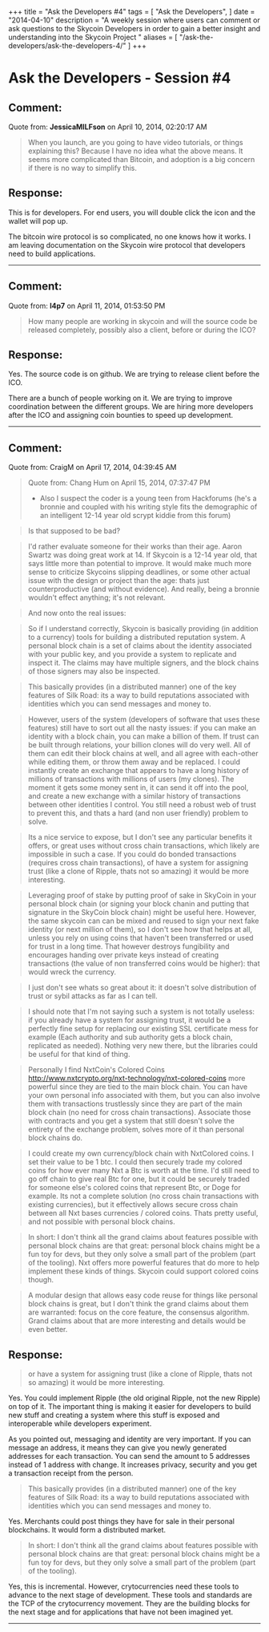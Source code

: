 +++
title = "Ask the Developers #4"
tags = [
    "Ask the Developers",
]
date = "2014-04-10"
description = "A weekly session where users can comment or ask questions to the Skycoin Developers in order to gain a better insight and understanding into the Skycoin Project "
aliases = [
	"/ask-the-developers/ask-the-developers-4/"
]
+++

# Ask the Developers - Session #4

## Comment:
Quote from: **JessicaMILFson** on April 10, 2014, 02:20:17 AM
>When you launch, are you going to have video tutorials, or things explaining this? Because I have no idea what the above means. It seems more complicated than Bitcoin, and adoption is a big concern if there is no way to simplify this.

## Response:

This is for developers.  For end users, you will double click the icon and the wallet will pop up.

The bitcoin wire protocol is so complicated, no one knows how it works. I am leaving documentation on the Skycoin wire protocol that developers need to build applications.

___

## Comment:

Quote from: **l4p7** on April 11, 2014, 01:53:50 PM
>How many people are working in skycoin and will the source code be released completely, possibly also a client, before or during the ICO?

## Response:

Yes. The source code is on github.  We are trying to release client before the ICO.

There are a bunch of people working on it. We are trying to improve coordination between the different groups. We are hiring more developers after the ICO and assigning coin bounties to speed up development.

---

## Comment:

Quote from: CraigM on April 17, 2014, 04:39:45 AM
>Quote from: Chang Hum on April 15, 2014, 07:37:47 PM
>- Also I suspect the coder is a young teen from Hackforums (he's a bronnie and coupled with his writing style fits the demographic of an intelligent 12-14 year old scrypt kiddie from this forum)

>Is that supposed to be bad?

>I'd rather evaluate someone for their works than their age. Aaron Swartz was doing great work at 14. If Skycoin is a 12-14 year old, that says little more than potential to improve. It would make much more sense to criticize Skycoins slipping deadlines, or some other actual issue with the design or project than the age: thats just counterproductive (and without evidence). And really, being a bronnie wouldn't effect anything; it's not relevant.

>And now onto the real issues:

>So if I understand correctly, Skycoin is basically providing (in addition to a currency) tools for building a distributed reputation system. A personal block chain is a set of claims about the identity associated with your public key, and you provide a system to replicate and inspect it. The claims may have multiple signers, and the block chains of those signers may also be inspected.

>This basically provides (in a distributed manner) one of the key features of Silk Road: its a way to build reputations associated with identities which you can send messages and money to.

>However, users of the system (developers of software that uses these features) still have to sort out all the nasty issues: if you can make an identity with a block chain, you can make a billion of them. If trust can be built through relations, your billion clones will do very well. All of them can edit their block chains at well, and all agree with each-other while editing them, or throw them away and be replaced. I could instantly create an exchange that appears to have a long history of millions of transactions with millions of users (my clones). The moment it gets some money sent in, it can send it off into the pool, and create a new exchange with a similar history of transactions between other identities I control. You still need a robust web of trust to prevent this, and thats a hard (and non user friendly) problem to solve.

>Its a nice service to expose, but I don't see any particular benefits it offers, or great uses without cross chain transactions, which likely are impossible in such a case. If you could do bonded transactions (requires cross chain transactions), of have a system for assigning trust (like a clone of Ripple, thats not so amazing) it would be more interesting.

>Leveraging proof of stake by putting proof of sake in SkyCoin in your personal block chain (or signing your block chanin and putting that signature in the SkyCoin block chain) might be useful here. However, the same skycoin can can be mixed and reused to sign your next fake identity (or next million of them), so I don't see how that helps at all, unless you rely on using coins that haven't been transferred or used for trust in a long time. That however destroys fungibility and encourages handing over private keys instead of creating transactions (the value of non transferred coins would be higher): that would wreck the currency.

>I just don't see whats so great about it: it doesn't solve distribution of trust or sybil attacks as far as I can tell.

>I should note that I'm not saying such a system is not totally useless: if you already have a system for assigning trust, it would be a perfectly fine setup for replacing our existing SSL certificate mess for example (Each authority and sub authority gets a block chain, replicated as needed). Nothing very new there, but the libraries could be useful for that kind of thing.

>Personally I find NxtCoin's Colored Coins http://www.nxtcrypto.org/nxt-technology/nxt-colored-coins more powerful since they are tied to the main block chain. You can have your own personal info associated with them, but you can also involve them with transactions trustlessly since they are part of the main block chain (no need for cross chain transactions). Associate those with contracts and you get a system that still doesn't solve the entirety of the exchange problem, solves more of it than personal block chains do.

>I could create my own currency/block chain with NxtColored coins. I set their value to be 1 btc. I could then securely trade my colored coins for how ever many Nxt a Btc is worth at the time. I'd still need to go off chain to give real Btc for one, but it could be securely traded for someone else's colored coins that represent Btc, or Doge for example. Its not a complete solution (no cross chain transactions with existing currencies), but it effectively allows secure cross chain between all Nxt bases currencies / colored coins. Thats pretty useful, and not possible with personal block chains.


>In short: I don't think all the grand claims about features possible with personal block chains are that great: personal block chains might be a fun toy for devs, but they only solve a small part of the problem (part of the tooling). Nxt offers more powerful features that do more to help implement these kinds of things. Skycoin could support colored coins though.

>A modular design that allows easy code reuse for things like personal block chains is great, but I don't think the grand claims about them are warranted: focus on the core feature, the consensus algorithm. Grand claims about that are more interesting and details would be even better.

## Response:

>or have a system for assigning trust (like a clone of Ripple, thats not so amazing) it would be more interesting.

Yes. You could implement Ripple (the old original Ripple, not the new Ripple) on top of it. The important thing is making it easier for developers to build new stuff and creating a system where this stuff is exposed and interoperable while developers experiment.

As you pointed out, messaging and identity are very important. If you can message an address, it means they can give you newly generated addresses for each transaction. You can send the amount to 5 addresses instead of 1 address with change. It increases privacy, security and you get a transaction receipt from the person.

>This basically provides (in a distributed manner) one of the key features of Silk Road: its a way to build reputations associated with identities which you can send messages and money to.

Yes. Merchants could post things they have for sale in their personal blockchains. It would form a distributed market.

>In short: I don't think all the grand claims about features possible with personal block chains are that great: personal block chains might be a fun toy for devs, but they only solve a small part of the problem (part of the tooling).

Yes, this is incremental. However, crytocurrencies need these tools to advance to the next stage of development. These tools and standards are the TCP of the crytocurrency movement. They are the building blocks for the next stage and for applications that have not been imagined yet.

___
